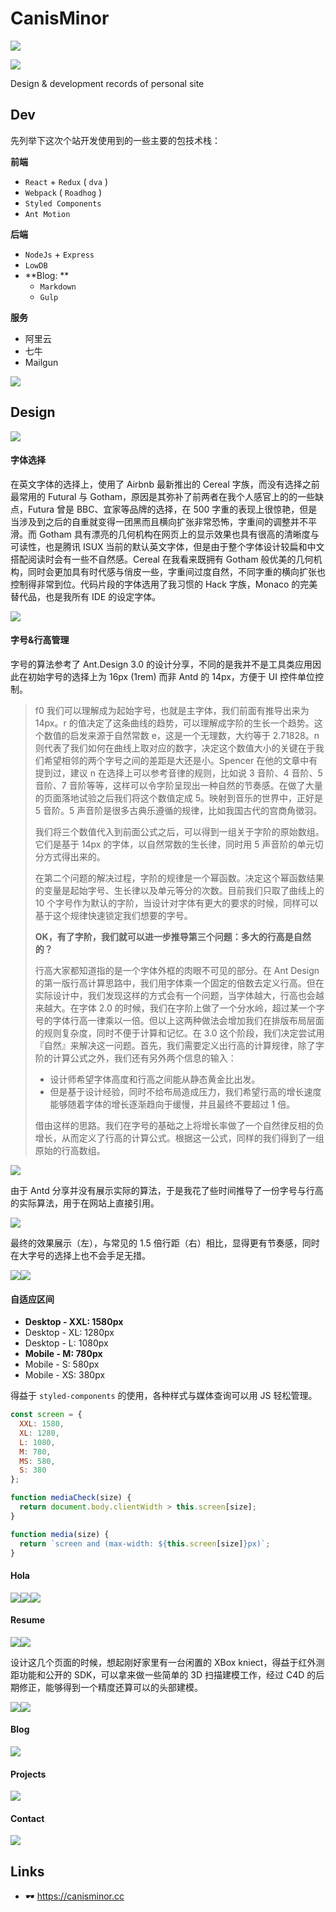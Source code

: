 # CanisMinor

![](http://qn.canisminor.cc/2018-08-27-canisminor-l.png)

![](https://img.shields.io/badge/canisminor.cc-online-brightgreen.svg)

Design & development records of personal site

## Dev

先列举下这次个站开发使用到的一些主要的包技术栈：

**前端**

- `React` + `Redux` ( `dva` )
- `Webpack` ( `Roadhog` )
- `Styled Components`
- `Ant Motion`

**后端**

- `NodeJs` + `Express`
- `LowDB`
- **Blog: **
  - `Markdown`
  - `Gulp`

**服务**

- 阿里云
- 七牛
- Mailgun

![](http://qn.canisminor.cc/2018-08-24-cm-1.png)

## Design

![](http://qn.canisminor.cc/2018-08-24-cm-2.png)

#### 字体选择

在英文字体的选择上，使用了 Airbnb 最新推出的 Cereal 字族，而没有选择之前最常用的 Futural 与 Gotham，原因是其弥补了前两者在我个人感官上的的一些缺点，Futura 曾是 BBC、宜家等品牌的选择，在 500 字重的表现上很惊艳，但是当涉及到之后的自重就变得一团黑而且横向扩张非常恐怖，字重间的调整并不平滑。而 Gotham 具有漂亮的几何机构在网页上的显示效果也具有很高的清晰度与可读性，也是腾讯 ISUX 当前的默认英文字体，但是由于整个字体设计较扁和中文搭配阅读时会有一些不自然感。Cereal 在我看来既拥有 Gotham 般优美的几何机构，同时会更加具有时代感与俏皮一些，字重间过度自然，不同字重的横向扩张也控制得非常到位。代码片段的字体选用了我习惯的 Hack 字族，Monaco 的完美替代品，也是我所有 IDE 的设定字体。

![](http://qn.canisminor.cc/2018-08-27-cm-3.png)

#### 字号&行高管理

字号的算法参考了 Ant.Design 3.0 的设计分享，不同的是我并不是工具类应用因此在初始字号的选择上为 16px (1rem) 而非 Antd 的 14px，方便于 UI 控件单位控制。

> f0 我们可以理解成为起始字号，也就是主字体，我们前面有推导出来为 14px。r 的值决定了这条曲线的趋势，可以理解成字阶的生长一个趋势。这个数值的启发来源于自然常数 e，这是一个无理数，大约等于 2.71828。n 则代表了我们如何在曲线上取对应的数字，决定这个数值大小的关键在于我们希望相邻的两个字号之间的差距是大还是小。Spencer 在他的文章中有提到过，建议 n 在选择上可以参考音律的规则，比如说 3 音阶、4 音阶、5 音阶、7 音阶等等，这样可以令字阶呈现出一种自然的节奏感。在做了大量的页面落地试验之后我们将这个数值定成 5。映射到音乐的世界中，正好是 5 音阶。5 声音阶是很多古典乐遵循的规律，比如我国古代的宫商角徵羽。
>
> 我们将三个数值代入到前面公式之后，可以得到一组关于字阶的原始数组。它们是基于 14px 的字体，以自然常数的生长律，同时用 5 声音阶的单元切分方式得出来的。
>
> 在第二个问题的解决过程，字阶的规律是一个幂函数。决定这个幂函数结果的变量是起始字号、生长律以及单元等分的次数。目前我们只取了曲线上的 10 个字号作为默认的字阶，当设计对字体有更大的要求的时候，同样可以基于这个规律快速锁定我们想要的字号。
>
> **OK，有了字阶，我们就可以进一步推导第三个问题：多大的行高是自然的？**
>
> 行高大家都知道指的是一个字体外框的肉眼不可见的部分。在 Ant Design 的第一版行高计算思路中，我们用字体乘一个固定的倍数去定义行高。但在实际设计中，我们发现这样的方式会有一个问题，当字体越大，行高也会越来越大。在字体 2.0 的时候，我们在字阶上做了一个分水岭，超过某一个字号的字体行高一律乘以一倍。但以上这两种做法会增加我们在排版布局层面的规则复杂度，同时不便于计算和记忆。在 3.0 这个阶段，我们决定尝试用『自然』来解决这一问题。首先，我们需要定义出行高的计算规律，除了字阶的计算公式之外，我们还有另外两个信息的输入：
>
> - 设计师希望字体高度和行高之间能从静态黄金比出发。
> - 但是基于设计经验，同时不给布局造成压力，我们希望行高的增长速度能够随着字体的增长逐渐趋向于缓慢，并且最终不要超过 1 倍。
>
> 借由这样的思路。我们在字号的基础之上将增长率做了一个自然律反相的负增长，从而定义了行高的计算公式。根据这一公式，同样的我们得到了一组原始的行高数组。

![](http://qn.canisminor.cc/2018-08-24-cm-4.png)

由于 Antd 分享并没有展示实际的算法，于是我花了些时间推导了一份字号与行高的实际算法，用于在网站上直接引用。

![](http://qn.canisminor.cc/2018-08-24-cm-5.png)

最终的效果展示（左），与常见的 1.5 倍行距（右）相比，显得更有节奏感，同时在大字号的选择上也不会手足无措。

![](http://qn.canisminor.cc/2018-08-24-cm-7.png)![](http://qn.canisminor.cc/2018-08-24-cm-6.png)

#### 自适应区间

- **Desktop - XXL: 1580px**
- Desktop - XL: 1280px
- Desktop - L: 1080px
- **Mobile - M: 780px**
- Mobile - S: 580px
- Mobile - XS: 380px

得益于 `styled-components` 的使用，各种样式与媒体查询可以用 JS 轻松管理。

```js
const screen = {
  XXL: 1580,
  XL: 1280,
  L: 1080,
  M: 780,
  MS: 580,
  S: 380
};

function mediaCheck(size) {
  return document.body.clientWidth > this.screen[size];
}

function media(size) {
  return `screen and (max-width: ${this.screen[size]}px)`;
}
```

#### Hola

![](http://qn.canisminor.cc/2018-08-27-cm-7.png)![](http://qn.canisminor.cc/2018-08-27-cm-8.png)![](http://qn.canisminor.cc/2018-08-27-cm-9.png)

#### Resume

![](http://qn.canisminor.cc/2018-08-27-cm-10.png)![](http://qn.canisminor.cc/2018-08-27-cm-10-2.png)

设计这几个页面的时候，想起刚好家里有一台闲置的 XBox kniect，得益于红外测距功能和公开的 SDK，可以拿来做一些简单的 3D 扫描建模工作，经过 C4D 的后期修正，能够得到一个精度还算可以的头部建模。

![](http://qn.canisminor.cc/2018-08-27-cm-13.png)![](http://qn.canisminor.cc/2018-08-27-cm-12.png)

#### Blog

![](http://qn.canisminor.cc/2018-08-27-cm-14.png)

#### Projects

![](http://qn.canisminor.cc/2018-08-27-cm-15.png)

#### Contact

![](http://qn.canisminor.cc/2018-08-27-cm-16.png)

## Links

- 🕶 <https://canisminor.cc>
